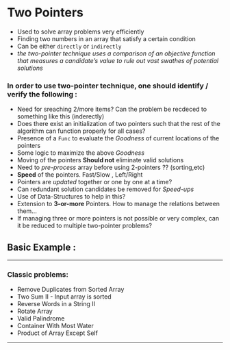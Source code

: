 # Two Pointers

-   Used to solve array problems very efficiently
-   Finding two numbers in an array that satisfy a certain condition
-   Can be either ` directly ` or ` indirectly `
-   *the two-pointer technique uses a comparison of an objective function that measures a candidate’s value to rule out vast swathes of potential solutions*


### In order to use two-pointer technique, one should identify / verify the following :  

-   Need for sreaching 2/more items? Can the problem be recdeced to something like this (inderectly)
-   Does there exist an initialization of two pointers such that the rest of the algorithm can function properly for all cases?
-   Presence of a `Func` to evaluate the *Goodness* of current locations of the pointers
-   Some logic to maximize the above *Goodness*
-   Moving of the pointers **Should not** eliminate valid solutions
-   Need to *pre-process* array before using 2-pointers ?? (sorting,etc)
-   **Speed** of the pointers. Fast/Slow , Left/Right
-   Pointers are *updated* together or one by one at a time?
-   Can redundant solution candidates be removed for *Speed-ups*
-   Use of Data-Structures to help in this?
-   Extension to **3-or-more** Pointers. How to manage the relations between them...
-   If managing three or more pointers is not possible or very complex, can it be reduced to multiple two-pointer problems?

## Basic Example : 




---------------------------
### Classic problems:

-   Remove Duplicates from Sorted Array
-   Two Sum II - Input array is sorted
-   Reverse Words in a String II
-   Rotate Array
-   Valid Palindrome
-   Container With Most Water
-   Product of Array Except Self
-----------------------------